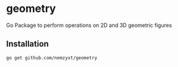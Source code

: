 # geometry

Go Package to perform operations on 2D and 3D geometric figures

## Installation

```
go get github.com/nemzyxt/geometry
```
